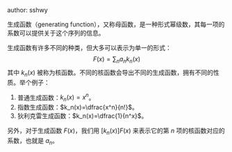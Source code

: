 author: sshwy

生成函数（generating function），又称母函数，是一种形式幂级数，其每一项的系数可以提供关于这个序列的信息。

生成函数有许多不同的种类，但大多可以表示为单一的形式：
$$
F(x)=\sum_n a_nk_n(x)
$$
其中 $k_n(x)$ 被称为核函数。不同的核函数会导出不同的生成函数，拥有不同的性质。举个例子：

1. 普通生成函数：$k_n(x)=x^n$。
2. 指数生成函数：$k_n(x)=\dfrac{x^n}{n!}$。
3. 狄利克雷生成函数：$k_n(x)=\dfrac{1}{n^x}$。

另外，对于生成函数 $F(x)$，我们用 $[k_n(x)]F(x)$ 来表示它的第 $n$ 项的核函数对应的系数，也就是 $a_n$。
